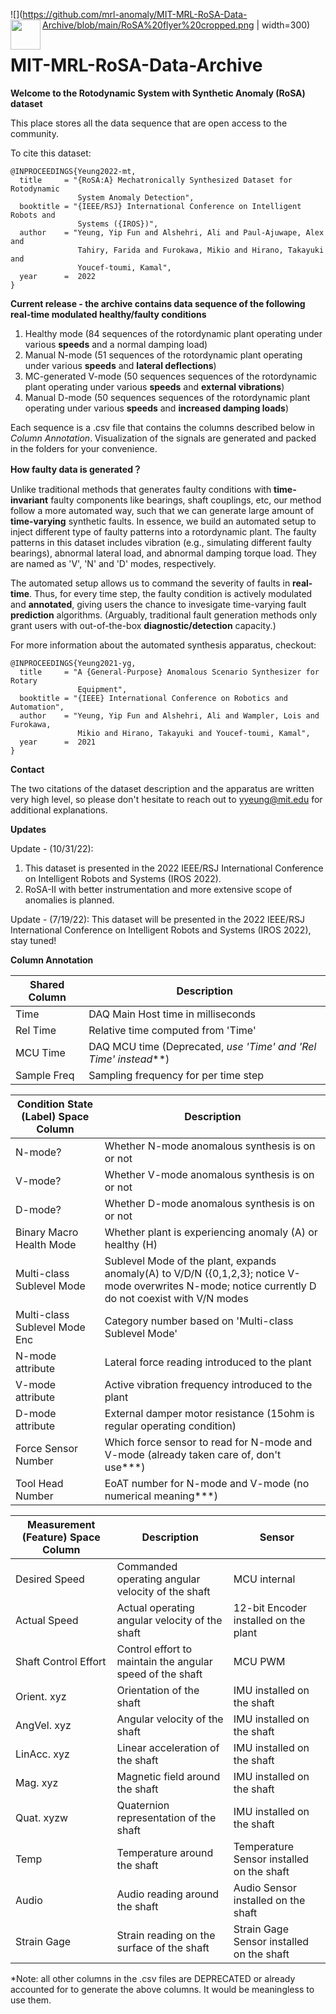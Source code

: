 ![](https://github.com/mrl-anomaly/MIT-MRL-RoSA-Data-Archive/blob/main/RoSA%20flyer%20cropped.png | width=300)
<a href="url"><img src="https://github.com/mrl-anomaly/MIT-MRL-RoSA-Data-Archive/blob/main/RoSA%20flyer%20cropped.png" align="left" height="48" width="48" ></a>

# MIT-MRL-RoSA-Data-Archive

**Welcome to the Rotodynamic System with Synthetic Anomaly (RoSA) dataset**

This place stores all the data sequence that are open access to the community.

To cite this dataset:
```
@INPROCEEDINGS{Yeung2022-mt,
  title     = "{RoSA:A} Mechatronically Synthesized Dataset for Rotodynamic
               System Anomaly Detection",
  booktitle = "{IEEE/RSJ} International Conference on Intelligent Robots and
               Systems ({IROS})",
  author    = "Yeung, Yip Fun and Alshehri, Ali and Paul-Ajuwape, Alex and
               Tahiry, Farida and Furokawa, Mikio and Hirano, Takayuki and
               Youcef-toumi, Kamal",
  year      =  2022
}
```

**Current release - the archive contains data sequence of the following real-time modulated healthy/faulty conditions**
1. Healthy mode (84 sequences of the rotordynamic plant operating under various **speeds** and a normal damping load)
2. Manual N-mode (51 sequences of the rotordynamic plant operating under various **speeds** and **lateral deflections**) 
3. MC-generated V-mode (50 sequences sequences of the rotordynamic plant operating under various **speeds** and **external vibrations**)
4. Manual D-mode (50 sequences sequences of the rotordynamic plant operating under various **speeds** and **increased damping loads**)

Each sequence is a .csv file that contains the columns described below in *Column Annotation*. Visualization of the signals are generated and packed in the folders for your convenience.

**How faulty data is generated？**

Unlike traditional methods that generates faulty conditions with **time-invariant** faulty components like bearings, shaft couplings, etc, our method follow a more automated way, such that we can generate large amount of **time-varying** synthetic faults. In essence, we build an automated setup to inject different type of faulty patterns into a rotordynamic plant. The faulty patterns in this dataset includes vibration (e.g., simulating different faulty bearings), abnormal lateral load, and abnormal damping torque load. They are named as 'V', 'N' and 'D' modes, respectively.

The automated setup allows us to command the severity of faults in **real-time**. Thus, for every time step, the faulty condition is actively modulated and **annotated**, giving users the chance to invesigate time-varying fault **prediction** algorithms. (Arguably, traditional fault generation methods only grant users with out-of-the-box **diagnostic/detection** capacity.)



For more information about the automated synthesis apparatus, checkout:
```
@INPROCEEDINGS{Yeung2021-yg,
  title     = "A {General-Purpose} Anomalous Scenario Synthesizer for Rotary
               Equipment",
  booktitle = "{IEEE} International Conference on Robotics and Automation",
  author    = "Yeung, Yip Fun and Alshehri, Ali and Wampler, Lois and Furokawa,
               Mikio and Hirano, Takayuki and Youcef-toumi, Kamal",
  year      =  2021
}
```


**Contact**

The two citations of the dataset description and the apparatus are written very high level, so please don't hesitate to reach out to yyeung@mit.edu for additional explanations.


**Updates**

Update - (10/31/22):
1. This dataset is presented in the 2022 IEEE/RSJ International Conference on Intelligent Robots and Systems (IROS 2022). 
2. RoSA-II with better instrumentation and more extensive scope of anomalies is planned.

Update - (7/19/22):
This dataset will be presented in the 2022 IEEE/RSJ International Conference on Intelligent Robots and Systems (IROS 2022), stay tuned!


**Column Annotation**

| Shared Column | Description |
| --- | --- |
| Time | DAQ Main Host time in milliseconds | 
| Rel Time | Relative time computed from 'Time'| 
| MCU Time | DAQ MCU time (Deprecated, *use 'Time' and 'Rel Time' instead***) |
| Sample Freq | Sampling frequency for per time step|


| Condition State (Label) Space Column | Description |
| --- | --- |
| N-mode? | Whether N-mode anomalous synthesis is on or not|
| V-mode? | Whether V-mode anomalous synthesis is on or not|
| D-mode? | Whether D-mode anomalous synthesis is on or not|
|Binary Macro Health Mode | Whether plant is experiencing anomaly (A) or healthy (H)|
| Multi-class Sublevel Mode | Sublevel Mode of the plant, expands anomaly(A) to V/D/N ({0,1,2,3}; notice V-mode overwrites N-mode; notice currently D do not coexist with V/N modes|
| Multi-class Sublevel Mode Enc | Category number based on 'Multi-class Sublevel Mode' | 
| N-mode attribute | Lateral force reading introduced to the plant |
| V-mode attribute | Active vibration frequency introduced to the plant |
| D-mode attribute | External damper motor resistance (15ohm is regular operating condition) |
| Force Sensor Number | Which force sensor to read for N-mode and V-mode (already taken care of, don't use***) |
| Tool Head Number | EoAT number for N-mode and V-mode (no numerical meaning***) |

| Measurement (Feature) Space Column | Description | Sensor |
| --- | --- | --- |
| Desired Speed | Commanded operating angular velocity of the shaft | MCU internal | 
| Actual Speed | Actual operating angular velocity of the shaft  | 12-bit Encoder installed on the plant | 
| Shaft Control Effort | Control effort to maintain the angular speed of the shaft | MCU PWM |  
| Orient. xyz| Orientation of the shaft | IMU installed on the shaft | 
| AngVel. xyz| Angular velocity of the shaft | IMU installed on the shaft |  
| LinAcc. xyz| Linear acceleration of the shaft | IMU installed on the shaft |  
| Mag. xyz | Magnetic field around the shaft | IMU installed on the shaft |  
| Quat. xyzw | Quaternion representation of the shaft | IMU installed on the shaft |  
| Temp | Temperature around the shaft |  Temperature Sensor installed on the shaft|
| Audio | Audio reading around the shaft |  Audio Sensor installed on the shaft|
| Strain Gage| Strain reading on the surface of the shaft| Strain Gage Sensor installed on the shaft |

*Note: all other columns in the .csv files are DEPRECATED or already accounted for to generate the above columns. It would be meaningless to use them.
